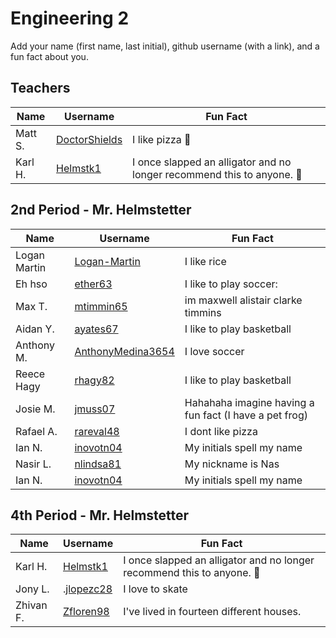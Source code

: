 # Engineering 2

Add your name (first name, last initial), github username (with a link), and a fun fact about you.

## Teachers
Name | Username | Fun Fact
--- | --- | ---
Matt S. | [DoctorShields](https://github.com/DoctorShields) | I like pizza :pizza:
Karl H. | [Helmstk1](https://github.com/Helmstk1) | I once slapped an alligator and no longer recommend this to anyone. :crocodile:


## 2nd Period - Mr. Helmstetter
Name | Username | Fun Fact
--- | --- | ---
Logan Martin | [Logan-Martin](https://github.com/Reditect-Logan-Martin) | I like rice
Eh hso | [ether63](https://github.com/ether63) | I like  to play soccer:
Max T. | [mtimmin65](https://github.com/mtimmin65) | im maxwell alistair clarke timmins
Aidan Y. | [ayates67](https://github.com/ayates67) | I like to play basketball
Anthony M. | [AnthonyMedina3654](https://github.com/AnthonyMedina3654) | I love soccer
Reece Hagy | [rhagy82](https://github.com/rhagy82) | I like to play basketball 
Josie M. | [jmuss07](https://github.com/jmuss07) | Hahahaha imagine having a fun fact (I have a pet frog)
Rafael A. |[rareval48](https://github.com/rareval48) | I dont like pizza
Ian N.|[inovotn04](https://github.com/inovotn04) | My initials spell my name
Nasir L. |[nlindsa81](https://github.com/nlindsa81) | My nickname is Nas
Ian N. | [inovotn04](https://github.com/inovotn04) | My initials spell my name

## 4th Period - Mr. Helmstetter
Name | Username | Fun Fact
--- | --- | ---
Karl H. | [Helmstk1](https://github.com/Helmstk1) | I once slapped an alligator and no longer recommend this to anyone. :crocodile:
Jony L. | .[jlopezc28](https://github.com/jlopezc28) | I love to skate
Zhivan F. | [Zfloren98](https://github.com/Zfloren98) | I've lived in fourteen different houses.
